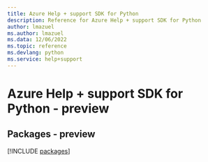```yaml
---
title: Azure Help + support SDK for Python
description: Reference for Azure Help + support SDK for Python
author: lmazuel
ms.author: lmazuel
ms.data: 12/06/2022
ms.topic: reference
ms.devlang: python
ms.service: help+support
---
```

# Azure Help + support SDK for Python - preview
## Packages - preview
[!INCLUDE [packages](help-+-support-index.md)]